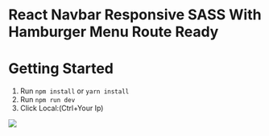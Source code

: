 
# React Navbar Responsive SASS With Hamburger Menu Route Ready

# Getting Started
1. Run `npm install` or `yarn install`
2. Run `npm run dev`
3. Click Local:(Ctrl+Your Ip)


<img src="navbar-gif.gif" />

